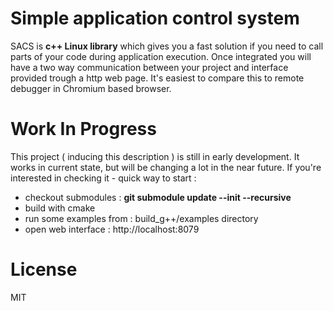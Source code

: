 # Simple application control system

SACS is **c++ Linux library** which gives you a fast solution
if you need to call parts of your code during application execution.
Once integrated you will have a two way communication between your project and 
interface provided trough a http web page. It's easiest to compare this to remote debugger
in Chromium based browser.

# Work In Progress

This project ( inducing this description ) is still in early development.
It works in current state, but will be changing a lot in the near future.
If you're interested in checking it - quick way to start :
 - checkout submodules : **git submodule update --init --recursive**
 - build with cmake
 - run some examples from : build_g++/examples directory
 - open web interface : http://localhost:8079

# License

MIT
